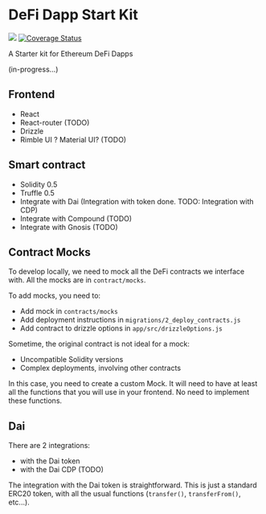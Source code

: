 # DeFi Dapp Start Kit

![](https://github.com/jklepatch/workflows/ci/badge.svg)
[![Coverage Status](https://coveralls.io/repos/github/jklepatch/defi-dapp-starter-kit/badge.svg?branch=master)](https://coveralls.io/github/jklepatch/defi-dapp-starter-kit?branch=master)

A Starter kit for Ethereum DeFi Dapps

(in-progress...)

## Frontend

* React
* React-router (TODO)
* Drizzle
* Rimble UI ? Material UI? (TODO)

## Smart contract

* Solidity 0.5
* Truffle 0.5
* Integrate with Dai (Integration with token done. TODO: Integration with CDP)
* Integrate with Compound (TODO)
* Integrate with Gnosis (TODO) 

## Contract Mocks

To develop locally, we need to mock all the DeFi contracts we interface
with. All the mocks are in `contract/mocks`.

To add mocks, you need to:

* Add mock in `contracts/mocks`
* Add deployment instructions in `migrations/2_deploy_contracts.js`
* Add contract to drizzle options in `app/src/drizzleOptions.js`

Sometime, the original contract is not ideal for a mock:

* Uncompatible Solidity versions
* Complex deployments, involving other contracts

In this case, you need to create a custom Mock. It will  need to have 
at least all the functions that you will use in your frontend. No
need to implement these functions.

## Dai

There are 2 integrations:

* with the Dai token
* with the Dai CDP (TODO)

The integration with the Dai token is straightforward. This is just a
standard ERC20 token, with all the usual functions (`transfer()`, `transferFrom()`, etc...).
